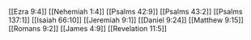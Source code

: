 [[Ezra 9:4]]
[[Nehemiah 1:4]]
[[Psalms 42:9]]
[[Psalms 43:2]]
[[Psalms 137:1]]
[[Isaiah 66:10]]
[[Jeremiah 9:1]]
[[Daniel 9:24]]
[[Matthew 9:15]]
[[Romans 9:2]]
[[James 4:9]]
[[Revelation 11:5]]
